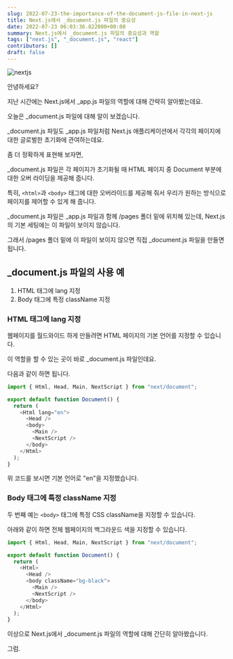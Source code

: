 ```yaml
---
slug: 2022-07-23-the-importance-of-the-document-js-file-in-next-js
title: Next.js에서 _document.js 파일의 중요성
date: 2022-07-23 06:03:36.822000+00:00
summary: Next.js에서 _document.js 파일의 중요성과 역할
tags: ["next.js", "_document.js", "react"]
contributors: []
draft: false
---
```


![nextjs](https://blogger.googleusercontent.com/img/a/AVvXsEgSSZAE7sO_Xxeg4L1Da35M2iAgmEcnsyML8l8ps-9Lv-J5abeVMsyeUqTvD2U5bK9MX8c2ar9m9SWBbowPD3Kb7EE9m4qtQmp4v6lF7LR6PSNNtm-DjLGdjaebdIyRWlTVlQdnmIunoWJxASQltkr6B2-OnUpL978ybjbXTVI8RTTBHd0JzDywDX-h)

안녕하세요?

지난 시간에는 Next.js에서 _app.js 파일의 역할에 대해 간략히 알아봤는데요.

오늘은 _document.js 파일에 대해 알이 보겠습니다.

_document.js 파일도 _app.js 파일처럼 Next.js 애플리케이션에서 각각의 페이지에 대한 글로벌한 초기화에 관여하는데요.

좀 더 정확하게 표현해 보자면,

_document.js 파일은 각 페이지가 초기화될 때 HTML 페이지 중 Document 부분에 대한 오버 라이딩을 제공해 줍니다.

특히, `<html>`과 `<body>` 태그에 대한 오버라이드를 제공해 줘서 우리가 원하는 방식으로 페이지를 제어할 수 있게 해 줍니다.

_document.js 파일은 _app.js 파일과 함께 /pages 폴더 밑에 위치해 있는데, Next.js의 기본 세팅에는 이 파일이 보이지 않습니다.

그래서 /pages 폴더 밑에 이 파일이 보이지 않으면 직접 _document.js 파일을 만들면 됩니다.

## _document.js 파일의 사용 예

1. HTML 태그에 lang 지정
2. Body 태그에 특정 className 지정


### HTML 태그에 lang 지정

웹페이지를 월드와이드 하게 만들려면 HTML 페이지의 기본 언어를 지정할 수 있습니다.

이 역할을 할 수 있는 곳이 바로 _document.js 파일인데요.

다음과 같이 하면 됩니다.

```js
import { Html, Head, Main, NextScript } from "next/document";

export default function Document() {
  return (
    <Html lang="en">
      <Head />
      <body>
        <Main />
        <NextScript />
      </body>
    </Html>
  );
}
```

위 코드를 보시면 기본 언어로 "en"을 지정했습니다.

### Body 태그에 특정 className 지정

두 번째 예는 `<body>` 태그에 특정 CSS className을 지정할 수 있습니다.

아래와 같이 하면 전체 웹페이지의 백그라운드 색을 지정할 수 있습니다.

```js
import { Html, Head, Main, NextScript } from "next/document";

export default function Document() {
  return (
    <Html>
      <Head />
      <body className="bg-black">
        <Main />
        <NextScript />
      </body>
    </Html>
  );
}
```

이상으로 Next.js에서 _document.js 파일의 역할에 대해 간단히 알아봤습니다.

그럼.
